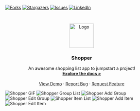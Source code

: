 <!-- Hello :) -->

<!-- PROJECT SHIELDS -->
[![Forks][forks-shield]][forks-url]
[![Stargazers][stars-shield]][stars-url]
[![Issues][issues-shield]][issues-url]
[![LinkedIn][linkedin-shield]][linkedin-url]



<!-- PROJECT LOGO -->
<br />
<p align="center">
  <a href="https://github.com/jaredible/CS4020-Project-3">
    <img src="https://github.com/jaredible/CS4020-Project-3/blob/master/app/src/main/res/mipmap-xxxhdpi/ic_launcher.png" alt="Logo" width="80" height="80">
  </a>
  
  <h3 align="center">Shopper</h3>
  
  <p align="center">
    An awesome shopping list app to jumpstart a project!
    <br />
    <a href="https://github.com/jaredible/CS4020-Project-3/wiki"><strong>Explore the docs »</strong></a>
    <br />
    <br />
    <a href="#">View Demo</a>
    ·
    <a href="https://github.com/jaredible/CS4020-Project-3/issues">Report Bug</a>
    ·
    <a href="https://github.com/jaredible/CS4020-Project-3/issues">Request Feature</a>
  </p>
</p>



![Shopper GIF](https://github.com/jaredible/CS4020-Project-3/blob/master/content/shopper.gif)
![Shopper Group List](https://github.com/jaredible/CS4020-Project-3/blob/master/content/group_list.png)
![Shopper Add Group](https://github.com/jaredible/CS4020-Project-3/blob/master/content/add_group.png)
![Shopper Edit Group](https://github.com/jaredible/CS4020-Project-3/blob/master/content/edit_group.png)
![Shopper Item List](https://github.com/jaredible/CS4020-Project-3/blob/master/content/item_list.png)
![Shopper Add Item](https://github.com/jaredible/CS4020-Project-3/blob/master/content/add_item.png)
![Shopper Edit Item](https://github.com/jaredible/CS4020-Project-3/blob/master/content/edit_item.png)



<!-- MARKDOWN LINKS & IMAGES -->
[issues-shield]: https://img.shields.io/github/issues/jaredible/CS4020-Project-3
[issues-url]: https://github.com/jaredible/CS4020-Project-3/issues
[forks-shield]: https://img.shields.io/github/forks/jaredible/CS4020-Project-3
[forks-url]: https://github.com/jaredible/CS4020-Project-3/network/members
[stars-shield]: https://img.shields.io/github/stars/jaredible/CS4020-Project-3
[stars-url]: https://github.com/jaredible/CS4020-Project-3/stargazers
[linkedin-shield]: https://img.shields.io/badge/-LinkedIn-black.svg?style=flat-square&logo=linkedin&colorB=555
[linkedin-url]: https://linkedin.com/in/jared-michael-diehl

